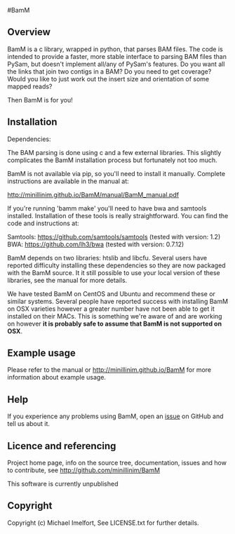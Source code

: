 #BamM

## Overview

BamM is a c library, wrapped in python, that parses BAM files.
The code is intended to provide a faster, more stable interface to parsing BAM files than PySam, but doesn't implement all/any of PySam's features.
Do you want all the links that join two contigs in a BAM? Do you need to get coverage? Would you like to just work out the insert size and orientation of some mapped reads?

Then BamM is for you!

## Installation

Dependencies:

The BAM parsing is done using c and a few external libraries. This slightly complicates the BamM installation process but fortunately not too much.

BamM is not available via pip, so you'll need to install it manually. Complete instructions are available in the manual at:

http://minillinim.github.io/BamM/manual/BamM_manual.pdf

If you're running 'bamm make' you'll need to have bwa and samtools installed. Installation of these tools is really straightforward. You can find the code and instructions at:

Samtools:   https://github.com/samtools/samtools  (tested with version: 1.2)
BWA:        https://github.com/lh3/bwa            (tested with version: 0.7.12)

BamM depends on two libraries: htslib and libcfu. Several users have reported difficulty installing these dependencies so they are now packaged with the BamM source. It it still possible to use your local version of these libraries, see the manual for more details.

We have tested BamM on CentOS and Ubuntu and recommend these or similar systems. Several people have reported success with installing BamM on OSX varieties however a greater number have not been able to get it installed on their MACs. This is something we're aware of and are working on however **it is probably safe to assume that BamM is not supported on OSX**.

## Example usage

Please refer to the manual or http://minillinim.github.io/BamM for more information about example usage.

## Help

If you experience any problems using BamM, open an [issue](https://github.com/minillinim/BamM/issues) on GitHub and tell us about it.

## Licence and referencing

Project home page, info on the source tree, documentation, issues and how to contribute, see http://github.com/minillinim/BamM

This software is currently unpublished

## Copyright

Copyright (c) Michael Imelfort, See LICENSE.txt for further details.
